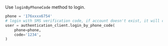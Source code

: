 Use `loginByPhoneCode` method to login.

```python
phone = '176xxxx6754'
# login with SMS verification code, if account doesn't exist, it will create a new account automatically
user = authentication_client.login_by_phone_code(
    phone=phone,
    code='1234',
)
```